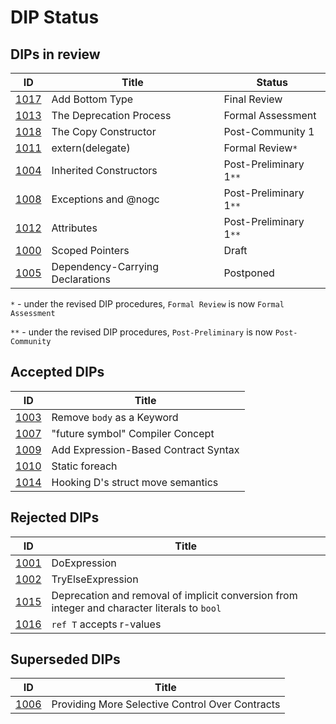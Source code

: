 # DIP Status

## DIPs in review
|                  ID|                                          Title|            Status|
|--------------------|-----------------------------------------------|------------------|
|[1017](./DIP1017.md)|                                Add Bottom Type|      Final Review|
|[1013](./DIP1013.md)|                        The Deprecation Process| Formal Assessment|
|[1018](./DIP1018.md)|                           The Copy Constructor|  Post-Community 1|
|[1011](./DIP1011.md)|                               extern(delegate)|    Formal Review`*`|
|[1004](./DIP1004.md)|                         Inherited Constructors|Post-Preliminary 1`**`|
|[1008](./DIP1008.md)|                           Exceptions and @nogc|Post-Preliminary 1`**`|
|[1012](./DIP1012.md)|                                     Attributes|Post-Preliminary 1`**`|
|[1000](./DIP1000.md)|                                Scoped Pointers|             Draft|
|[1005](./DIP1005.md)|               Dependency-Carrying Declarations|         Postponed|

`*` - under the revised DIP procedures, `Formal Review` is now `Formal Assessment`

`**` - under the revised DIP procedures, `Post-Preliminary` is now `Post-Community`

## Accepted DIPs
|                           ID|                                 Title|
|-----------------------------|--------------------------------------|
|[1003](./accepted/DIP1003.md)|            Remove `body` as a Keyword|
|[1007](./accepted/DIP1007.md)|      "future symbol" Compiler Concept|
|[1009](./accepted/DIP1009.md)|  Add Expression-Based Contract Syntax|
|[1010](./accepted/DIP1010.md)|                        Static foreach|
|[1014](./accepted/DIP1014.md)|     Hooking D's struct move semantics|

## Rejected DIPs
|                           ID|                                 Title|
|-----------------------------|--------------------------------------|
|[1001](./rejected/DIP1001.md)|                          DoExpression|
|[1002](./rejected/DIP1002.md)|                     TryElseExpression|
|[1015](./rejected/DIP1015.md)| Deprecation and removal of implicit conversion from integer and character literals to `bool` |
|[1016](./DIP1016.md)|                       `ref T` accepts r-values|

## Superseded DIPs
|                           ID|                                 Title|
|-----------------------------|--------------------------------------|
|   [1006](./other/DIP1006.md)|Providing More Selective Control Over Contracts|
